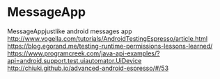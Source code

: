 # MessageApp
MessageAppjustlike android messages app
http://www.vogella.com/tutorials/AndroidTestingEspresso/article.html
https://blog.egorand.me/testing-runtime-permissions-lessons-learned/
https://www.programcreek.com/java-api-examples/?api=android.support.test.uiautomator.UiDevice
http://chiuki.github.io/advanced-android-espresso/#/53
